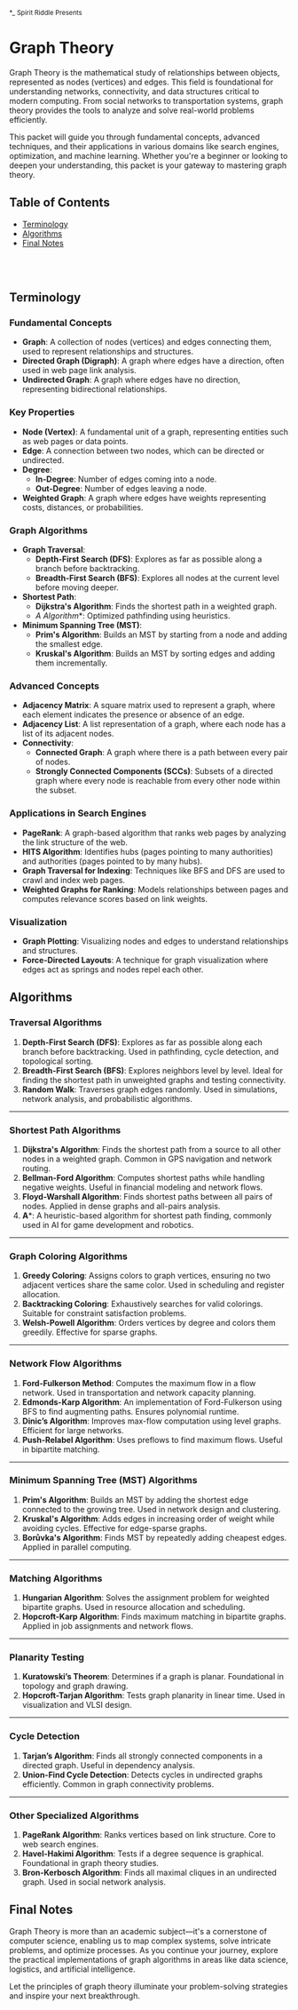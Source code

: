 <small>*_ Spirit Riddle Presents</small>

# Graph Theory

Graph Theory is the mathematical study of relationships between objects, represented as nodes (vertices) and edges. This field is foundational for understanding networks, connectivity, and data structures critical to modern computing. From social networks to transportation systems, graph theory provides the tools to analyze and solve real-world problems efficiently.

This packet will guide you through fundamental concepts, advanced techniques, and their applications in various domains like search engines, optimization, and machine learning. Whether you're a beginner or looking to deepen your understanding, this packet is your gateway to mastering graph theory.

## Table of Contents
- [Terminology](#terminology)
- [Algorithms](#algorithms)
- [Final Notes](#final-notes)

<br />
<br />

## Terminology

### Fundamental Concepts
- **Graph**: A collection of nodes (vertices) and edges connecting them, used to represent relationships and structures.
- **Directed Graph (Digraph)**: A graph where edges have a direction, often used in web page link analysis.
- **Undirected Graph**: A graph where edges have no direction, representing bidirectional relationships.

### Key Properties
- **Node (Vertex)**: A fundamental unit of a graph, representing entities such as web pages or data points.
- **Edge**: A connection between two nodes, which can be directed or undirected.
- **Degree**:
  - **In-Degree**: Number of edges coming into a node.
  - **Out-Degree**: Number of edges leaving a node.
- **Weighted Graph**: A graph where edges have weights representing costs, distances, or probabilities.

### Graph Algorithms
- **Graph Traversal**:
  - **Depth-First Search (DFS)**: Explores as far as possible along a branch before backtracking.
  - **Breadth-First Search (BFS)**: Explores all nodes at the current level before moving deeper.
- **Shortest Path**:
  - **Dijkstra's Algorithm**: Finds the shortest path in a weighted graph.
  - **A* Algorithm**: Optimized pathfinding using heuristics.
- **Minimum Spanning Tree (MST)**:
  - **Prim's Algorithm**: Builds an MST by starting from a node and adding the smallest edge.
  - **Kruskal's Algorithm**: Builds an MST by sorting edges and adding them incrementally.

### Advanced Concepts
- **Adjacency Matrix**: A square matrix used to represent a graph, where each element indicates the presence or absence of an edge.
- **Adjacency List**: A list representation of a graph, where each node has a list of its adjacent nodes.
- **Connectivity**:
  - **Connected Graph**: A graph where there is a path between every pair of nodes.
  - **Strongly Connected Components (SCCs)**: Subsets of a directed graph where every node is reachable from every other node within the subset.

### Applications in Search Engines
- **PageRank**: A graph-based algorithm that ranks web pages by analyzing the link structure of the web.
- **HITS Algorithm**: Identifies hubs (pages pointing to many authorities) and authorities (pages pointed to by many hubs).
- **Graph Traversal for Indexing**: Techniques like BFS and DFS are used to crawl and index web pages.
- **Weighted Graphs for Ranking**: Models relationships between pages and computes relevance scores based on link weights.

### Visualization
- **Graph Plotting**: Visualizing nodes and edges to understand relationships and structures.
- **Force-Directed Layouts**: A technique for graph visualization where edges act as springs and nodes repel each other.

## Algorithms

### Traversal Algorithms
1. **Depth-First Search (DFS)**: Explores as far as possible along each branch before backtracking. Used in pathfinding, cycle detection, and topological sorting.
2. **Breadth-First Search (BFS)**: Explores neighbors level by level. Ideal for finding the shortest path in unweighted graphs and testing connectivity.
3. **Random Walk**: Traverses graph edges randomly. Used in simulations, network analysis, and probabilistic algorithms.

---

### Shortest Path Algorithms
1. **Dijkstra's Algorithm**: Finds the shortest path from a source to all other nodes in a weighted graph. Common in GPS navigation and network routing.
2. **Bellman-Ford Algorithm**: Computes shortest paths while handling negative weights. Useful in financial modeling and network flows.
3. **Floyd-Warshall Algorithm**: Finds shortest paths between all pairs of nodes. Applied in dense graphs and all-pairs analysis.
4. **A***: A heuristic-based algorithm for shortest path finding, commonly used in AI for game development and robotics.

---

### Graph Coloring Algorithms
1. **Greedy Coloring**: Assigns colors to graph vertices, ensuring no two adjacent vertices share the same color. Used in scheduling and register allocation.
2. **Backtracking Coloring**: Exhaustively searches for valid colorings. Suitable for constraint satisfaction problems.
3. **Welsh-Powell Algorithm**: Orders vertices by degree and colors them greedily. Effective for sparse graphs.

---

### Network Flow Algorithms
1. **Ford-Fulkerson Method**: Computes the maximum flow in a flow network. Used in transportation and network capacity planning.
2. **Edmonds-Karp Algorithm**: An implementation of Ford-Fulkerson using BFS to find augmenting paths. Ensures polynomial runtime.
3. **Dinic’s Algorithm**: Improves max-flow computation using level graphs. Efficient for large networks.
4. **Push-Relabel Algorithm**: Uses preflows to find maximum flows. Useful in bipartite matching.

---

### Minimum Spanning Tree (MST) Algorithms
1. **Prim's Algorithm**: Builds an MST by adding the shortest edge connected to the growing tree. Used in network design and clustering.
2. **Kruskal's Algorithm**: Adds edges in increasing order of weight while avoiding cycles. Effective for edge-sparse graphs.
3. **Borůvka's Algorithm**: Finds MST by repeatedly adding cheapest edges. Applied in parallel computing.

---

### Matching Algorithms
1. **Hungarian Algorithm**: Solves the assignment problem for weighted bipartite graphs. Used in resource allocation and scheduling.
2. **Hopcroft-Karp Algorithm**: Finds maximum matching in bipartite graphs. Applied in job assignments and network flows.

---

### Planarity Testing
1. **Kuratowski’s Theorem**: Determines if a graph is planar. Foundational in topology and graph drawing.
2. **Hopcroft-Tarjan Algorithm**: Tests graph planarity in linear time. Used in visualization and VLSI design.

---

### Cycle Detection
1. **Tarjan’s Algorithm**: Finds all strongly connected components in a directed graph. Useful in dependency analysis.
2. **Union-Find Cycle Detection**: Detects cycles in undirected graphs efficiently. Common in graph connectivity problems.

---

### Other Specialized Algorithms
1. **PageRank Algorithm**: Ranks vertices based on link structure. Core to web search engines.
2. **Havel-Hakimi Algorithm**: Tests if a degree sequence is graphical. Foundational in graph theory studies.
3. **Bron-Kerbosch Algorithm**: Finds all maximal cliques in an undirected graph. Used in social network analysis.

## Final Notes
Graph Theory is more than an academic subject—it's a cornerstone of computer science, enabling us to map complex systems, solve intricate problems, and optimize processes. As you continue your journey, explore the practical implementations of graph algorithms in areas like data science, logistics, and artificial intelligence.

Let the principles of graph theory illuminate your problem-solving strategies and inspire your next breakthrough.


